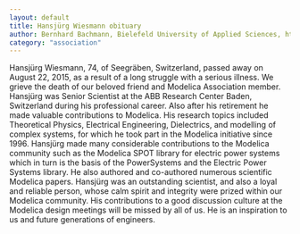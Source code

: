 ```yaml
---
layout: default
title: Hansjürg Wiesmann obituary
author: Bernhard Bachmann, Bielefeld University of Applied Sciences, http:\\www.google.com
category: "association"
---
```


Hansjürg Wiesmann, 74, of Seegräben, Switzerland, passed away on August 22, 2015, as a result of a long struggle with a serious illness. We grieve the death of our beloved friend and Modelica Association member. Hansjürg was Senior Scientist at the ABB Research Center Baden, Switzerland during his professional career. Also after his retirement he made valuable contributions to Modelica. His research topics included Theoretical Physics, Electrical Engineering, Dielectrics, and modelling of complex systems, for which he took part in the Modelica initiative since 1996. Hansjürg made many considerable contributions to the Modelica community such as the Modelica SPOT library for electric power systems which in turn is the basis of the PowerSystems and the Electric Power Systems library. He also authored and co-authored numerous scientific Modelica papers. Hansjürg was an outstanding scientist, and also a loyal and reliable person, whose calm spirit and integrity were prized within our Modelica community. His contributions to a good discussion culture at the Modelica design meetings will be missed by all of us. He is an inspiration to us and future generations of engineers.